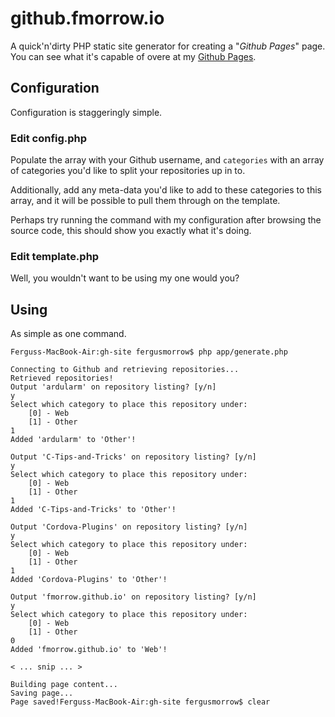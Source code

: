 # github.fmorrow.io

A quick'n'dirty PHP static site generator for creating a "*Github Pages*" page. You can see what it's capable of overe at my [Github Pages](http://github.fergus.london).

## Configuration

Configuration is staggeringly simple.

### Edit config.php

Populate the array with your Github username, and ```categories``` with an array of categories you'd like to split your repositories up in to.

Additionally, add any meta-data you'd like to add to these categories to this array, and it will be possible to pull them through on the template.

Perhaps try running the command with my configuration after browsing the source code, this should show you exactly what it's doing.

### Edit template.php

Well, you wouldn't want to be using my one would you?


## Using

As simple as one command.

    Ferguss-MacBook-Air:gh-site fergusmorrow$ php app/generate.php 

	Connecting to Github and retrieving repositories...
	Retrieved repositories!
	Output 'ardularm' on repository listing? [y/n]
	y
	Select which category to place this repository under: 
		[0] - Web
		[1] - Other
	1
	Added 'ardularm' to 'Other'!

	Output 'C-Tips-and-Tricks' on repository listing? [y/n]
	y
	Select which category to place this repository under: 
		[0] - Web
		[1] - Other
	1
	Added 'C-Tips-and-Tricks' to 'Other'!

	Output 'Cordova-Plugins' on repository listing? [y/n]
	y
	Select which category to place this repository under: 
		[0] - Web
		[1] - Other
	1
	Added 'Cordova-Plugins' to 'Other'!

	Output 'fmorrow.github.io' on repository listing? [y/n]
	y
	Select which category to place this repository under: 
		[0] - Web
		[1] - Other
	0
	Added 'fmorrow.github.io' to 'Web'!
	
	< ... snip ... >

	Building page content... 
	Saving page... 
	Page saved!Ferguss-MacBook-Air:gh-site fergusmorrow$ clear
